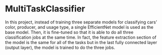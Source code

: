 # MultiTaskClassifier

In this project, instead of training three separate models for classifying cars’ color, producer, and usage type, a single EfficientNet model is used as the base model. Then, it is fine-tuned so that it is able to do all three classification jobs at the same time. In fact, the feature extraction section of the model is the same for all of the tasks but in the last fully connected layer (output layer), the model is trained to do the three jobs.
